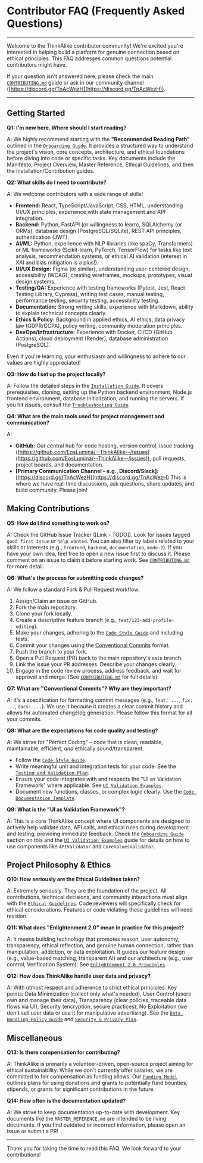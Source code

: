 # Contributor FAQ (Frequently Asked Questions)

---

Welcome to the ThinkAlike contributor community! We're excited you're interested in helping build a platform for genuine connection based on ethical principles. This FAQ addresses common questions potential contributors might have.

If your question isn't answered here, please check the main [`CONTRIBUTING.md`](../core/contributing.md) guide or ask in our community channel ([https://discord.gg/TnAcWezH](https://discord.gg/TnAcWezH)).

---

## Getting Started

**Q1: I'm new here. Where should I start reading?**

A: We highly recommend starting with the **"Recommended Reading Path"** outlined in the [`Onboarding Guide`](../core/onboarding_guide.md). It provides a structured way to understand the project's vision, core concepts, architecture, and ethical foundations before diving into code or specific tasks. Key documents include the Manifesto, Project Overview, Master Reference, Ethical Guidelines, and then the Installation/Contribution guides.

**Q2: What skills do I need to contribute?**

A: We welcome contributors with a wide range of skills!
*   **Frontend:** React, TypeScript/JavaScript, CSS, HTML, understanding UI/UX principles, experience with state management and API integration.
*   **Backend:** Python, FastAPI (or willingness to learn), SQLAlchemy (or ORMs), database design (PostgreSQL/SQLite), REST API principles, authentication (JWT).
*   **AI/ML:** Python, experience with NLP libraries (like spaCy, Transformers) or ML frameworks (Scikit-learn, PyTorch, TensorFlow) for tasks like text analysis, recommendation systems, or ethical AI validation (interest in XAI and bias mitigation is a plus!).
*   **UI/UX Design:** Figma (or similar), understanding user-centered design, accessibility (WCAG), creating wireframes, mockups, prototypes, visual design systems.
*   **Testing/QA:** Experience with testing frameworks (Pytest, Jest, React Testing Library, Cypress), writing test cases, manual testing, performance testing, security testing, accessibility testing.
*   **Documentation:** Strong writing skills, experience with Markdown, ability to explain technical concepts clearly.
*   **Ethics & Policy:** Background in applied ethics, AI ethics, data privacy law (GDPR/CCPA), policy writing, community moderation principles.
*   **DevOps/Infrastructure:** Experience with Docker, CI/CD (GitHub Actions), cloud deployment (Render), database administration (PostgreSQL).

Even if you're learning, your enthusiasm and willingness to adhere to our values are highly appreciated!

**Q3: How do I set up the project locally?**

A: Follow the detailed steps in the [`Installation Guide`](../core/installation.md). It covers prerequisites, cloning, setting up the Python backend environment, Node.js frontend environment, database initialization, and running the servers. If you hit issues, consult the [`Troubleshooting Guide`](../architecture/deployment_troubleshooting.md).

**Q4: What are the main tools used for project management and communication?**

A:
*   **GitHub:** Our central hub for code hosting, version control, issue tracking ([https://github.com/EosLumina/--ThinkAlike--/issues](https://github.com/EosLumina/--ThinkAlike--/issues)), pull requests, project boards, and documentation.
*   **[Primary Communication Channel - e.g., Discord/Slack]:** [https://discord.gg/TnAcWezH](https://discord.gg/TnAcWezH) This is where we have real-time discussions, ask questions, share updates, and build community. Please join!

## Making Contributions

**Q5: How do I find something to work on?**

A: Check the GitHub Issue Tracker ([Link - TODO]). Look for issues tagged `good first issue` or `help wanted`. You can also filter by labels related to your skills or interests (e.g., `frontend`, `backend`, `documentation`, `mode-2`). If you have your own idea, feel free to open a new issue first to discuss it. Please comment on an issue to claim it before starting work. See [`CONTRIBUTING.md`](../core/contributing.md) for more detail.

**Q6: What's the process for submitting code changes?**

A: We follow a standard Fork & Pull Request workflow:
1.  Assign/Claim an issue on GitHub.
2.  Fork the main repository.
3.  Clone your fork locally.
4.  Create a descriptive feature branch (e.g., `feat/123-add-profile-editing`).
5.  Make your changes, adhering to the [`Code Style Guide`](./developer_guides/code_style_guide.md) and including tests.
6.  Commit your changes using the [Conventional Commits](https://www.conventionalcommits.org/) format.
7.  Push the branch to your fork.
8.  Open a Pull Request (PR) back to the main repository's `main` branch.
9.  Link the issue your PR addresses. Describe your changes clearly.
10. Engage in the code review process, address feedback, and wait for approval and merge.
(See [`CONTRIBUTING.md`](../core/contributing.md) for full details).

**Q7: What are "Conventional Commits"? Why are they important?**

A: It's a specification for formatting commit messages (e.g., `feat: ...`, `fix: ...`, `docs: ...`). We use it because it creates a clear commit history and allows for automated changelog generation. Please follow this format for all your commits.

**Q8: What are the expectations for code quality and testing?**

A: We strive for "Perfect Coding" – code that is clean, readable, maintainable, efficient, *and* ethically sound/transparent.
*   Follow the [`Code Style Guide`](./developer_guides/code_style_guide.md).
*   Write meaningful unit and integration tests for your code. See the [`Testing and Validation Plan`](./developer_guides/testing_and_validation_plan.md).
*   Ensure your code integrates with and respects the "UI as Validation Framework" where applicable. See [`UI Validation Examples`](./developer_guides/ui_validation_examples.md).
*   Document new functions, classes, or complex logic clearly. Use the [`Code Documentation Template`](../templates/code_documentation_template.md).

**Q9: What is the "UI as Validation Framework"?**

A: This is a core ThinkAlike concept where UI components are designed to actively help validate data, API calls, and ethical rules during development and testing, providing immediate feedback. Check the [`Onboarding Guide`](../core/onboarding_guide.md) section on this and the [`UI Validation Examples`](./developer_guides/ui_validation_examples.md) guide for details on how to use components like `APIValidator` and `CoreValuesValidator`.

## Project Philosophy & Ethics

**Q10: How seriously are the Ethical Guidelines taken?**

A: Extremely seriously. They are the foundation of the project. All contributions, technical decisions, and community interactions must align with the [`Ethical Guidelines`](../core/ethics/ethical_guidelines.md). Code reviewers will specifically check for ethical considerations. Features or code violating these guidelines will need revision.

**Q11: What does "Enlightenment 2.0" mean in practice for this project?**

A: It means building technology that promotes reason, user autonomy, transparency, ethical reflection, and genuine human connection, rather than manipulation, addiction, or data exploitation. It guides our feature design (e.g., value-based matching, transparent AI) and our architecture (e.g., user control, Verification System). See [`Enlightenment 2.0 Principles`](../core/enlightenment_2_0/ENLIGHTENMENT_2_0_PRINCIPLES.md).

**Q12: How does ThinkAlike handle user data and privacy?**

A: With utmost respect and adherence to strict ethical principles. Key points: Data Minimization (collect only what's needed), User Control (users own and manage their data), Transparency (clear policies, traceable data flows via UI), Security (encryption, secure practices), No Exploitation (we don't sell user data or use it for manipulative advertising). See the [`Data Handling Policy Guide`](./developer_guides/data_handling_policy_guide.md) and [`Security & Privacy Plan`](../architecture/security/security_and_privacy_plan.md).

## Miscellaneous

**Q13: Is there compensation for contributing?**

A: ThinkAlike is primarily a volunteer-driven, open-source project aiming for ethical sustainability. While we don't currently offer salaries, we are committed to fair compensation as funding allows. Our [`Funding Model`](../core/funding_model.md) outlines plans for using donations and grants to potentially fund bounties, stipends, or grants for significant contributions in the future.

**Q14: How often is the documentation updated?**

A: We strive to keep documentation up-to-date with development. Key documents like the `MASTER_REFERENCE.md` are intended to be living documents. If you find outdated or incorrect information, please open an issue or submit a PR!

---

Thank you for taking the time to read this FAQ. We look forward to your contributions!

